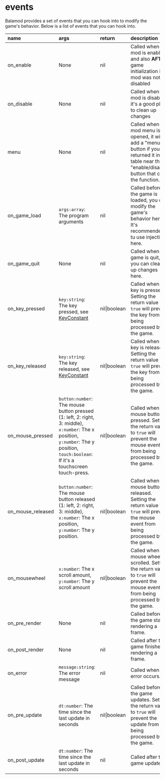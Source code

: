 # events

Balamod provides a set of events that you can hook into to modify the game's behavior. Below is a list of events that
you can hook into.

| name              | args                                                                                                                                                                                  | return       | description                                                                                                                                               |
|:------------------|:--------------------------------------------------------------------------------------------------------------------------------------------------------------------------------------|:-------------|:----------------------------------------------------------------------------------------------------------------------------------------------------------|
| on_enable         | None                                                                                                                                                                                  | nil          | Called when the mod is enabled and also **AFTER** game initialization if mod was not disabled                                                             |
| on_disable        | None                                                                                                                                                                                  | nil          | Called when the mod is disabled, it's a good place to clean up changes                                                                                    |
| menu              | None                                                                                                                                                                                  | nil          | Called when the mod menu is opened, it will add a "menu" button if you returned it in the table near the "enable/disable" button that calls the function. |
| on_game_load      | `args:array`: The program arguments                                                                                                                                                   | nil          | Called before the game is loaded, you can modify the game's behavior here. It's recommended tu use injection here.                                        |
| on_game_quit      | None                                                                                                                                                                                  | nil          | Called when the game is quit, you can clean up changes here.                                                                                              |
| on_key_pressed    | `key:string`: The key pressed, see [KeyConstant](https://love2d.org/wiki/KeyConstant)                                                                                                 | nil\|boolean | Called when a key is pressed. Setting the return value to `true` will prevent the key from being processed by the game.                                   |
| on_key_released   | `key:string`: The key released, see [KeyConstant](https://love2d.org/wiki/KeyConstant)                                                                                                | nil\|boolean | Called when a key is released. Setting the return value to `true` will prevent the key from being processed by the game.                                  |
| on_mouse_pressed  | `button:number`: The mouse button pressed (1: left, 2: right, 3: middle), `x:number`: The x position, `y:number`: The y position, `touch:boolean`: If it's a touchscreen touch-press. | nil\|boolean | Called when a mouse button is pressed. Setting the return value to `true` will prevent the mouse event from being processed by the game.                  |
| on_mouse_released | `button:number`: The mouse button released (1: left, 2: right, 3: middle), `x:number`: The x position, `y:number`: The y position.                                                    | nil\|boolean | Called when a mouse button is released. Setting the return value to `true` will prevent the mouse event from being processed by the game.                 |
| on_mousewheel     | `x:number`: The x scroll amount, `y:number`: The y scroll amount                                                                                                                      | nil\|boolean | Called when the mouse wheel is scrolled. Setting the return value to `true` will prevent the mouse event from being processed by the game.                |
| on_pre_render     | None                                                                                                                                                                                  | nil          | Called before the game starts rendering a frame.                                                                                                          |
| on_post_render    | None                                                                                                                                                                                  | nil          | Called after the game finishes rendering a frame.                                                                                                         |
| on_error          | `message:string`: The error message                                                                                                                                                   | nil          | Called when an error occurs.                                                                                                                              |
| on_pre_update     | `dt:number`: The time since the last update in seconds                                                                                                                                | nil\|boolean | Called before the game updates. Setting the return value to `true` will prevent the update from being processed by the game.                              |
| on_post_update    | `dt:number`: The time since the last update in seconds                                                                                                                                | nil          | Called after the game updates.                                                                                                                            |
